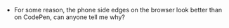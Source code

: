 * For some reason, the phone side edges on the browser look better than on CodePen, can anyone tell me why?